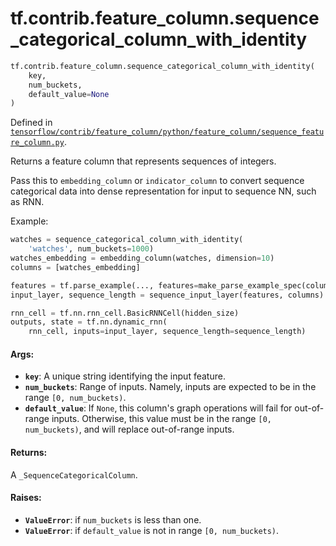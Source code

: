 <div itemscope itemtype="http://developers.google.com/ReferenceObject">
<meta itemprop="name" content="tf.contrib.feature_column.sequence_categorical_column_with_identity" />
<meta itemprop="path" content="Stable" />
</div>

# tf.contrib.feature_column.sequence_categorical_column_with_identity

``` python
tf.contrib.feature_column.sequence_categorical_column_with_identity(
    key,
    num_buckets,
    default_value=None
)
```



Defined in [`tensorflow/contrib/feature_column/python/feature_column/sequence_feature_column.py`](/code/stable/tensorflow/contrib/feature_column/python/feature_column/sequence_feature_column.py).

Returns a feature column that represents sequences of integers.

Pass this to `embedding_column` or `indicator_column` to convert sequence
categorical data into dense representation for input to sequence NN, such as
RNN.

Example:

```python
watches = sequence_categorical_column_with_identity(
    'watches', num_buckets=1000)
watches_embedding = embedding_column(watches, dimension=10)
columns = [watches_embedding]

features = tf.parse_example(..., features=make_parse_example_spec(columns))
input_layer, sequence_length = sequence_input_layer(features, columns)

rnn_cell = tf.nn.rnn_cell.BasicRNNCell(hidden_size)
outputs, state = tf.nn.dynamic_rnn(
    rnn_cell, inputs=input_layer, sequence_length=sequence_length)
```

#### Args:

* <b>`key`</b>: A unique string identifying the input feature.
* <b>`num_buckets`</b>: Range of inputs. Namely, inputs are expected to be in the
    range `[0, num_buckets)`.
* <b>`default_value`</b>: If `None`, this column's graph operations will fail for
    out-of-range inputs. Otherwise, this value must be in the range
    `[0, num_buckets)`, and will replace out-of-range inputs.


#### Returns:

A `_SequenceCategoricalColumn`.


#### Raises:

* <b>`ValueError`</b>: if `num_buckets` is less than one.
* <b>`ValueError`</b>: if `default_value` is not in range `[0, num_buckets)`.
